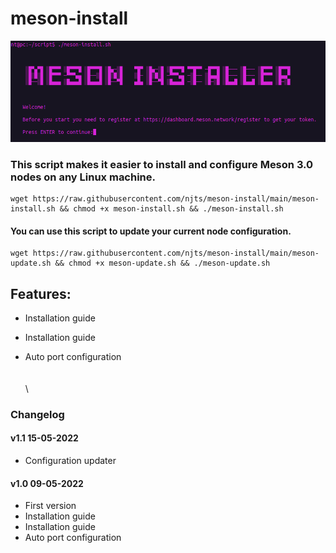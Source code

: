 # meson-install
![](./image.png)
### This script makes it easier to install and configure Meson 3.0 nodes on any Linux machine.

```
wget https://raw.githubusercontent.com/njts/meson-install/main/meson-install.sh && chmod +x meson-install.sh && ./meson-install.sh
```


#### You can use this script to update your current node configuration.

```
wget https://raw.githubusercontent.com/njts/meson-install/main/meson-update.sh && chmod +x meson-update.sh && ./meson-update.sh
```

## Features:

- Installation guide

- Installation guide

- Auto port configuration\
\
\
\
### Changelog

#### v1.1 15-05-2022

- Configuration updater

#### v1.0 09-05-2022

- First version
- Installation guide
- Installation guide
- Auto port configuration
